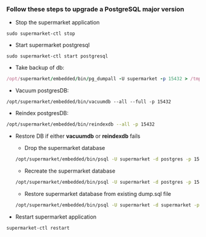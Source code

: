 ### Follow these steps to upgrade a PostgreSQL major version

 - Stop the supermarket application
```
sudo supermarket-ctl stop
```
 - Start supermarket postgresql
```
sudo supermarket-ctl start postgresql
```

- Take backup of db:
```ruby
/opt/supermarket/embedded/bin/pg_dumpall -U supermarket -p 15432 > /tmp/supermarket-dump.sql
```

- Vacuum postgresDB:
```
/opt/supermarket/embedded/bin/vacuumdb --all --full -p 15432
```

- Reindex postgresDB:
```bash
/opt/supermarket/embedded/bin/reindexdb --all -p 15432
```

- Restore DB if either **vacuumdb** or **reindexdb** fails

   - Drop the supermarket database
  ```bash
  /opt/supermarket/embedded/bin/psql -U supermarket -d postgres -p 15432 -c "drop database supermarket"
  ```
   - Recreate the supermarket database
  ```bash
  /opt/supermarket/embedded/bin/psql -U supermarket -d postgres -p 15432 -c "create database supermarket"
  ```
   - Restore supermarket database from existing dump.sql file

  ```bash
  /opt/supermarket/embedded/bin/psql -U supermarket -d supermarket -p 15432 -f /tmp/supermarket-dump.sql
  ```

- Restart supermarket application
```bash
supermarket-ctl restart
```